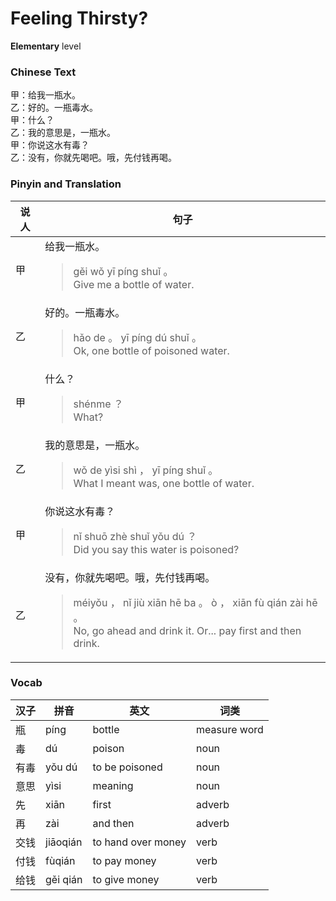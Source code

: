 # Feeling Thirsty?
**Elementary** level
### Chinese Text
甲：给我一瓶水。<br />乙：好的。一瓶毒水。<br />甲：什么？<br />乙：我的意思是，一瓶水。<br />甲：你说这水有毒？<br />乙：没有，你就先喝吧。哦，先付钱再喝。

### Pinyin and Translation
|说人|句子|
|----|----|
|甲|给我一瓶水。<blockquote>gěi wǒ yī píng shuǐ 。<br />Give me a bottle of water.</blockquote>|
|乙|好的。一瓶毒水。<blockquote>hǎo de 。 yī píng dú shuǐ 。<br />Ok, one bottle of poisoned water.</blockquote>|
|甲|什么？<blockquote>shénme ？<br />What?</blockquote>|
|乙|我的意思是，一瓶水。<blockquote>wǒ de yìsi shì ， yī píng shuǐ 。<br />What I meant was, one bottle of water.</blockquote>|
|甲|你说这水有毒？<blockquote>nǐ shuō zhè shuǐ yǒu dú ？<br />Did you say this water is poisoned?</blockquote>|
|乙|没有，你就先喝吧。哦，先付钱再喝。<blockquote>méiyǒu ， nǐ jiù xiān hē ba 。 ò ， xiān fù qián zài hē 。<br />No, go ahead and drink it. Or... pay first and then drink.</blockquote>|
### Vocab
|汉子|拼音|英文|词类|
|----|----|----|----|
|瓶|píng|bottle|measure word|
|毒|dú|poison|noun|
|有毒|yǒu dú|to be poisoned|noun|
|意思|yìsi|meaning|noun|
|先|xiān|first|adverb|
|再|zài|and then|adverb|
|交钱|jiāoqián|to hand over money|verb|
|付钱|fùqián|to pay money|verb|
|给钱|gěi qián|to give money|verb|